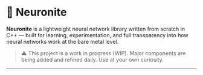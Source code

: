 # 🧠 Neuronite

**Neuronite** is a lightweight neural network library written from scratch in C++ — built for learning, experimentation, and full transparency into how neural networks work at the bare metal level.

> ⚠️ This project is a work in progress (WIP). Major components are being added and refined daily. Use at your own curiosity.

---